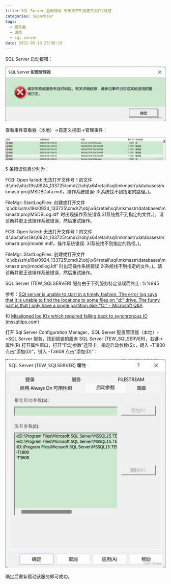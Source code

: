 ```yaml
---
title: SQL Server 启动错误 系统找不到指定的文件/路径
categories: SuperUser
tags:
  - 服务器
  - 运维
  - sql server
date: 2022-05-19 23:56:19
---
```


SQL Server 启动报错：

![img](2022-05/4bdd55cfc88843fe9a1575711f4f7d03.png)

查看事件查看器（本地）->自定义视图->管理事件：

![img](2022-05/ebd0f09853714e6abd014d40910c654e.png)

5 条错误信息分别为：

FCB::Open failed: 无法打开文件号 1 的文件 d:\dbs\sh\s19s\0924_133725\cmd\2\obj\x64retail\sql\mkmastr\databases\mkmastr.proj\MSDBData.mdf。操作系统错误: 3(系统找不到指定的路径。)。

FileMgr::StartLogFiles: 创建或打开文件 'd:\dbs\sh\s19s\0924_133725\cmd\2\obj\x64retail\sql\mkmastr\databases\mkmastr.proj\MSDBLog.ldf' 时出现操作系统错误 2(系统找不到指定的文件。)。请诊断并更正该操作系统错误，然后重试操作。

FCB::Open failed: 无法打开文件号 1 的文件 d:\dbs\sh\s19s\0924_133725\cmd\2\obj\x64retail\sql\mkmastr\databases\mkmastr.proj\model.mdf。操作系统错误: 3(系统找不到指定的路径。)。

FileMgr::StartLogFiles: 创建或打开文件 'd:\dbs\sh\s19s\0924_133725\cmd\2\obj\x64retail\sql\mkmastr\databases\mkmastr.proj\modellog.ldf' 时出现操作系统错误 2(系统找不到指定的文件。)。请诊断并更正该操作系统错误，然后重试操作。

SQL Server (TEW_SQLSERVER) 服务由于下列服务特定错误而终止: 
%%945

参考：[SQl server is unable to start in a timely fashion. The error log says that it is unable to find the locations to some files on "d:" drive. The funny part is that I only have a single partition disk "C:" - Microsoft Q&A](https://docs.microsoft.com/en-us/answers/questions/663579/sql-server-is-unable-to-start-in-a-timely-fashion.html)

和 [Misaligned log IOs which required falling back to synchronous IO (mssqltips.com)](https://www.mssqltips.com/sqlservertip/5942/sql-server-misaligned-log-ios-which-required-falling-back-to-synchronous-io/)

打开 Sql Server Configuration Manager，SQL Server 配置管理器（本地）->SQL Server 服务，找到报错的服务 SQL Server (TEW_SQLSERVER)，右键->属性(R) 打开属性窗口，打开“启动参数”选项卡，指定启动参数(S):，键入 -T1800 点击“添加(D)”，键入 -T3608 点击“添加(D)”：

![img](2022-05/2fa824deab6f464c9470d1634699e2f1.png)

确定后重新启动该服务即可成功。
